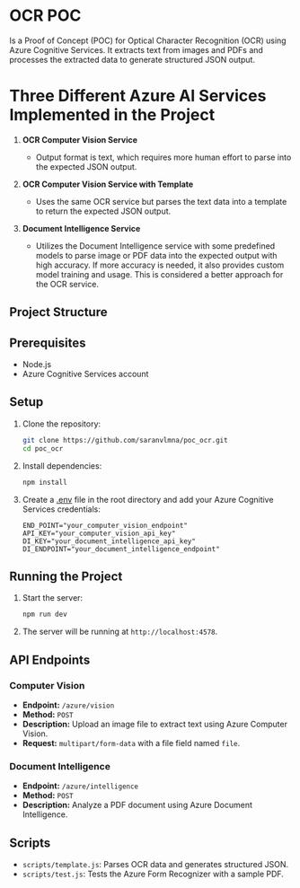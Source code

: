 # OCR POC

Is a Proof of Concept (POC) for Optical Character Recognition (OCR) using Azure Cognitive Services. It extracts text from images and PDFs and processes the extracted data to generate structured JSON output.

# Three Different Azure AI Services Implemented in the Project

1. **OCR Computer Vision Service**

   - Output format is text, which requires more human effort to parse into the expected JSON output.

2. **OCR Computer Vision Service with Template**

   - Uses the same OCR service but parses the text data into a template to return the expected JSON output.

3. **Document Intelligence Service**
   - Utilizes the Document Intelligence service with some predefined models to parse image or PDF data into the expected output with high accuracy. If more accuracy is needed, it also provides custom model training and usage. This is considered a better approach for the OCR service.

## Project Structure

## Prerequisites

- Node.js
- Azure Cognitive Services account

## Setup

1. Clone the repository:

   ```sh
   git clone https://github.com/saranvlmna/poc_ocr.git
   cd poc_ocr
   ```

2. Install dependencies:

   ```sh
   npm install
   ```

3. Create a [.env](http://_vscodecontentref_/10) file in the root directory and add your Azure Cognitive Services credentials:
   ```
   END_POINT="your_computer_vision_endpoint"
   API_KEY="your_computer_vision_api_key"
   DI_KEY="your_document_intelligence_api_key"
   DI_ENDPOINT="your_document_intelligence_endpoint"
   ```

## Running the Project

1. Start the server:

   ```sh
   npm run dev
   ```

2. The server will be running at `http://localhost:4578`.

## API Endpoints

### Computer Vision

- **Endpoint:** `/azure/vision`
- **Method:** `POST`
- **Description:** Upload an image file to extract text using Azure Computer Vision.
- **Request:** `multipart/form-data` with a file field named `file`.

### Document Intelligence

- **Endpoint:** `/azure/intelligence`
- **Method:** `POST`
- **Description:** Analyze a PDF document using Azure Document Intelligence.

## Scripts

- `scripts/template.js`: Parses OCR data and generates structured JSON.
- `scripts/test.js`: Tests the Azure Form Recognizer with a sample PDF.
